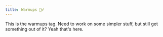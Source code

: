 ```yaml
---
title: Warmups 🏋️‍♂️
---
```


This is the warmups tag. Need to work on some simpler stuff, but still get something out of it? Yeah that's here.